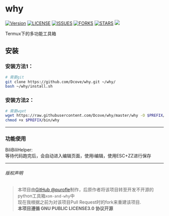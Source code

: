# why
[![Version](https://img.shields.io/badge/Release-1.2preiew-red.svg)](https://github.com/dcove/why/releases/tag/1.2preview)
[![LICENSE](https://img.shields.io/badge/License-GPL3.0-blue.svg)](http://www.gnu.org/licenses/gpl-3.0.html)
[![ISSUES](https://img.shields.io/github/issues/dcove/why)](https://github.com/Dcove/why/pull)
[![FORKS](https://img.shields.io/github/forks/dcove/why)](https://github.com/Dcove/why/)
[![STARS](https://img.shields.io/github/stars/dcove/why)](https://github.com/Dcove/why/)
<a href="https://github.com/purofle"><img src="https://img.shields.io/badge/Based%20on-purofle%2Fwhy-green.svg" /></a>

Termux下的多功能工具箱
## 安装
### 安装方法1：
```bash
# 需要git
git clone https://github.com/Dcove/why.git ~/why/
bash ~/why/install.sh
```
### 安装方法2：
```bash
# 需要wget
wget https://raw.githubusercontent.com/Dcove/why/master/why -O $PREFIX/bin/why
chmod +x $PREFIX/bin/why
```

---

### 功能使用
BiliBiliHelper:  
等待代码跑完后，会自动进入编辑页面，使用i编辑，使用ESC+ZZ进行保存

---

###### 版权声明
> 本项目由[GitHub @purofle](https://github.com/purofle)制作，后原作者将该项目转至开发不开源的python工具箱`xom-and-why`中  
> 现在我根据之前为对该项目Pull Request时的fork来重建该项目.  
> **本项目遵循 GNU PUBLIC LICENSE3.0 协议开源**
